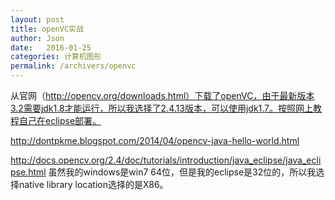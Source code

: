 ```yaml
---
layout: post
title: openVC实战
author: Json
date:   2016-01-25
categories: 计算机图形
permalink: /archivers/openvc
---
```




从官网（http://opencv.org/downloads.html）下载了openVC，由于最新版本3.2需要jdk1.8才能运行，所以我选择了2.4.13版本，可以使用jdk1.7。按照网上教程自己在eclipse部署。

http://dontpkme.blogspot.com/2014/04/opencv-java-hello-world.html

http://docs.opencv.org/2.4/doc/tutorials/introduction/java_eclipse/java_eclipse.html
虽然我的windows是win7 64位，但是我的eclipse是32位的，所以我选择native library location选择的是X86。
